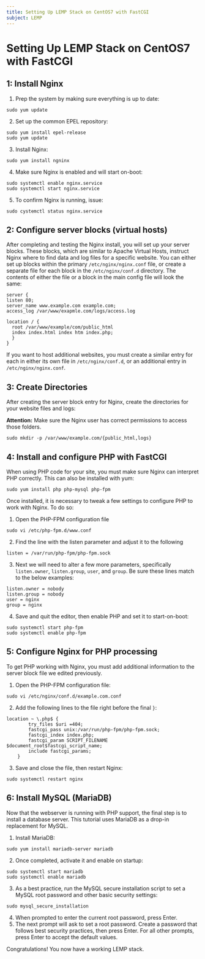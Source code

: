 ```yaml
---
title: Setting Up LEMP Stack on CentOS7 with FastCGI
subject: LEMP
---
```


# Setting Up LEMP Stack on CentOS7 with FastCGI

## 1: Install Nginx
1. Prep the system by making sure everything is up to date:
```shell
sudo yum update
```
2. Set up the common EPEL repository:
```shell
sudo yum install epel-release
sudo yum update
```
3. Install Nginx:
```shell
sudo yum install ngninx
```
4. Make sure Nginx is enabled and will start on-boot:
```shell
sudo systemctl enable nginx.service
sudo systemctl start nginx.service
```
5. To confirm Nginx is running, issue:
```shell
sudo cystemctl status nginx.service
```

## 2: Configure server blocks (virtual hosts)
After completing and testing the Nginx install, you will set up your server blocks. These blocks, which are similar to Apache Virtual Hosts, instruct Nginx where to find data and log files for a specific website.
You can either set up blocks within the primary `/etc/nginx/nginx.conf` file, or create a separate file for each block in the `/etc/nginx/conf.d` directory. The contents of either the file or a block in the main config file will look the same:
```shell
server {
listen 80;
server_name www.example.com example.com;
access_log /var/www/exapmle.com/logs/access.log

location / {
  root /var/www/example/com/public_html
  index index.html index htm index.php;
  }
}
```
If you want to host additional websites, you must create a similar entry for each in either its own file in `/etc/nginx/conf.d`, or an additional entry in `/etc/nginx/nginx.conf`.

## 3: Create Directories
After creating the server block entry for Nginx, create the directories for your website files and logs:

**Attention:** Make sure the Nginx user has correct permissions to access those folders.
```shell
sudo mkdir -p /var/www/example.com/{public_html,logs}
```

## 4: Install and configure PHP with FastCGI
When using PHP code for your site, you must make sure Nginx can interpret PHP correctly. This can also be installed with yum:
```shell
sudo yum install php php-mysql php-fpm
```
Once installed, it is necessary to tweak a few settings to configure PHP to work with Nginx. To do so:
1. Open the PHP-FPM configuration file
```shell
sudo vi /etc/php-fpm.d/www.conf
```
2. Find the line with the listen parameter and adjust it to the following
```shell
listen = /var/run/php-fpm/php-fpm.sock
```
3. Next we will need to alter a few more parameters, specifically `listen.owner`, `listen.group`, `user`, and `group`. Be sure these lines match to the below examples:
```shell
listen.owner = nobody
listen.group = nobody
user = nginx
group = nginx
```
4. Save and quit the editor, then enable PHP and set it to start-on-boot:
```shell
sudo systemctl start php-fpm
sudo systemctl enable php-fpm
```

## 5: Configure Nginx for PHP processing
To get PHP working with Nginx, you must add additional information to the server block file we edited previously.
1. Open the PHP-FPM configuration file:
```shell
sudo vi /etc/nginx/conf.d/example.com.conf
```
2. Add the following lines to the file right before the final `}`:
```shell
location ~ \.php$ {
        try_files $uri =404;
        fastcgi_pass unix:/var/run/php-fpm/php-fpm.sock;
        fastcgi_index index.php;
        fastcgi_param SCRIPT_FILENAME $document_root$fastcgi_script_name;
        include fastcgi_params;
    }
```
3. Save and close the file, then restart Nginx:
```shell
sudo systemctl restart nginx
```

## 6: Install MySQL (MariaDB)
Now that the webserver is running with PHP support, the final step is to install a database server. This tutorial uses MariaDB as a drop-in replacement for MySQL.
1. Install MariaDB:
```shell
sudo yum install mariadb-server mariadb
```
2. Once completed, activate it and enable on startup:
```shell
sudo systemctl start mariadb
sudo systemctl enable mariadb
```
3. As a best practice, run the MySQL secure installation script to set a MySQL root password and other basic security settings:
```shell
sudo mysql_secure_installation
```
4. When prompted to enter the current root password, press Enter.
5. The next prompt will ask to set a root password. Create a password that follows best security practices, then press Enter. For all other prompts, press Enter to accept the default values.

Congratulations! You now have a working LEMP stack.
